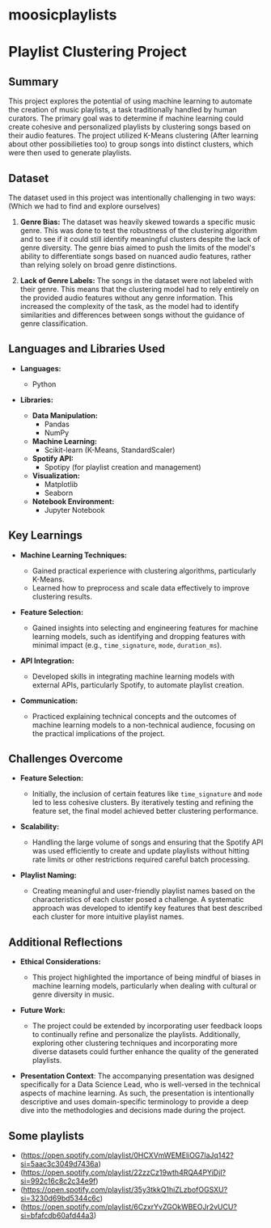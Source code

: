 # moosicplaylists
# Playlist Clustering Project

## Summary
This project explores the potential of using machine learning to automate the creation of music playlists, a task traditionally handled by human curators. The primary goal was to determine if machine learning could create cohesive and personalized playlists by clustering songs based on their audio features. The project utilized K-Means clustering (After learning about other possibilieties too) to group songs into distinct clusters, which were then used to generate playlists.

## Dataset
The dataset used in this project was intentionally challenging in two ways: (Which we had to find and explore ourselves)

1. **Genre Bias:** The dataset was heavily skewed towards a specific music genre. This was done to test the robustness of the clustering algorithm and to see if it could still identify meaningful clusters despite the lack of genre diversity. The genre bias aimed to push the limits of the model's ability to differentiate songs based on nuanced audio features, rather than relying solely on broad genre distinctions.

2. **Lack of Genre Labels:** The songs in the dataset were not labeled with their genre. This means that the clustering model had to rely entirely on the provided audio features without any genre information. This increased the complexity of the task, as the model had to identify similarities and differences between songs without the guidance of genre classification.

   
## Languages and Libraries Used
- **Languages:**
  - Python

- **Libraries:**
  - **Data Manipulation:** 
    - Pandas
    - NumPy
  - **Machine Learning:**
    - Scikit-learn (K-Means, StandardScaler)
  - **Spotify API:**
    - Spotipy (for playlist creation and management)
  - **Visualization:**
    - Matplotlib
    - Seaborn
  - **Notebook Environment:**
    - Jupyter Notebook

## Key Learnings
- **Machine Learning Techniques:**
  - Gained practical experience with clustering algorithms, particularly K-Means.
  - Learned how to preprocess and scale data effectively to improve clustering results.

- **Feature Selection:**
  - Gained insights into selecting and engineering features for machine learning models, such as identifying and dropping features with minimal impact (e.g., `time_signature`, `mode`, `duration_ms`).

- **API Integration:**
  - Developed skills in integrating machine learning models with external APIs, particularly Spotify, to automate playlist creation.

- **Communication:**
  - Practiced explaining technical concepts and the outcomes of machine learning models to a non-technical audience, focusing on the practical implications of the project.

## Challenges Overcome
- **Feature Selection:** 
  - Initially, the inclusion of certain features like `time_signature` and `mode` led to less cohesive clusters. By iteratively testing and refining the feature set, the final model achieved better clustering performance.
  
- **Scalability:** 
  - Handling the large volume of songs and ensuring that the Spotify API was used efficiently to create and update playlists without hitting rate limits or other restrictions required careful batch processing.
  
- **Playlist Naming:** 
  - Creating meaningful and user-friendly playlist names based on the characteristics of each cluster posed a challenge. A systematic approach was developed to identify key features that best described each cluster for more intuitive playlist names.

## Additional Reflections
- **Ethical Considerations:**
  - This project highlighted the importance of being mindful of biases in machine learning models, particularly when dealing with cultural or genre diversity in music.
  
- **Future Work:**
  - The project could be extended by incorporating user feedback loops to continually refine and personalize the playlists. Additionally, exploring other clustering techniques and incorporating more diverse datasets could further enhance the quality of the generated playlists.
    
- **Presentation Context**: The accompanying presentation was designed specifically for a Data Science Lead, who is well-versed in the technical aspects of machine learning. As such, the presentation is intentionally descriptive and uses domain-specific terminology to provide a deep dive into the methodologies and decisions made during the project.

## Some playlists 
- (https://open.spotify.com/playlist/0HCXVmWEMEliOG7laJq142?si=5aac3c3049d7436a)
- (https://open.spotify.com/playlist/22zzCz19wth4RQA4PYiDjI?si=992c16c8c2c34e9f)
- (https://open.spotify.com/playlist/35y3tkkQ1hiZLzbofOGSXU?si=3230d69bd5344c6c)
- (https://open.spotify.com/playlist/6CzxrYvZGOkWBEOJr2vUCU?si=bfafcdb60afd44a3)


